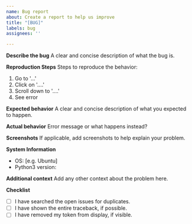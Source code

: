 ```yaml
---
name: Bug report
about: Create a report to help us improve
title: "[BUG]"
labels: bug
assignees: ''

---
```


**Describe the bug**
A clear and concise description of what the bug is.

**Reproduction Steps**
Steps to reproduce the behavior:
1. Go to '...'
2. Click on '....'
3. Scroll down to '....'
4. See error

**Expected behavior**
A clear and concise description of what you expected to happen.

**Actual behavior**
Error message or what happens instead?

**Screenshots**
If applicable, add screenshots to help explain your problem.

**System Information**
 - OS: [e.g. Ubuntu]
 - Python3 version:

**Additional context**
Add any other context about the problem here.

**Checklist**
- [ ] I have searched the open issues for duplicates.
- [ ] I have shown the entire traceback, if possible.
- [ ] I have removed my token from display, if visible.
